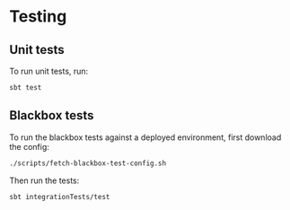 # Testing

## Unit tests
To run unit tests, run:

```bash
sbt test
```

## Blackbox tests
To run the blackbox tests against a deployed environment, first download the config:

```bash
./scripts/fetch-blackbox-test-config.sh
```

Then run the tests:

```bash
sbt integrationTests/test
```
